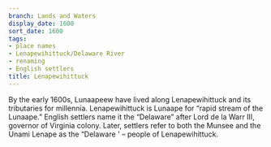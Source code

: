 ```yaml
---
branch: Lands and Waters
display_date: 1600
sort_date: 1600
tags:
- place names
- Lenapewihittuck/Delaware River
- renaming
- English settlers
title: Lenapewihittuck
---
```


By the early 1600s, Lunaapeew have lived along Lenapewihittuck and its tributaries for millennia. Lenapewihittuck is Lunaape for “rapid stream of the Lunaape.” English settlers name it the “Delaware” after Lord de la Warr III, governor of Virginia colony. Later, settlers refer to both the Munsee and the Unami Lenape as the “Delaware ' – people of Lenapewihittuck.
